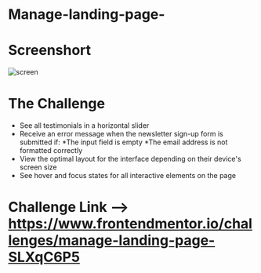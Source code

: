 # Manage-landing-page-
# Screenshort
![screen](https://github.com/SahaSatarupa/Manage-landing-page-/assets/156215427/c83411cd-6254-45bc-be6d-8f744f29fe7e)
# The Challenge
* See all testimonials in a horizontal slider
* Receive an error message when the newsletter sign-up form is submitted if:
*The input field is empty
*The email address is not formatted correctly
* View the optimal layout for the interface depending on their device's screen size
* See hover and focus states for all interactive elements on the page
# Challenge Link --> https://www.frontendmentor.io/challenges/manage-landing-page-SLXqC6P5  
